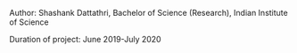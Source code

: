 Author:
Shashank Dattathri, Bachelor of Science (Research), Indian Institute of Science

Duration of project: June 2019-July 2020
